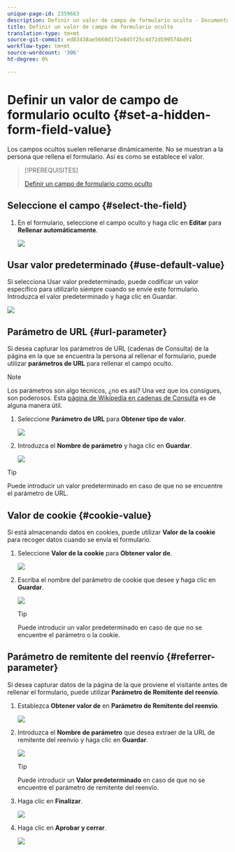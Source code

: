 ```yaml
---
unique-page-id: 2359663
description: Definir un valor de campo de formulario oculto - Documentos de marketing - Documentación del producto
title: Definir un valor de campo de formulario oculto
translation-type: tm+mt
source-git-commit: ed83438ae5660d172e845f25c4d72d599574bd91
workflow-type: tm+mt
source-wordcount: '306'
ht-degree: 0%

---
```



# Definir un valor de campo de formulario oculto {#set-a-hidden-form-field-value}

Los campos ocultos suelen rellenarse dinámicamente. No se muestran a la persona que rellena el formulario. Así es como se establece el valor.

>[!PREREQUISITES]
>
>[Definir un campo de formulario como oculto](/help/marketo/product-docs/demand-generation/forms/form-fields/set-a-form-field-as-hidden.md)

## Seleccione el campo {#select-the-field}

1. En el formulario, seleccione el campo oculto y haga clic en **Editar** para **Rellenar automáticamente**.

   ![](assets/autofill.png)

## Usar valor predeterminado {#use-default-value}

Si selecciona Usar valor predeterminado, puede codificar un valor específico para utilizarlo siempre cuando se envíe este formulario. Introduzca el valor predeterminado y haga clic en Guardar.

![](assets/image2014-9-15-13-3a5-3a27.png)

## Parámetro de URL {#url-parameter}

Si desea capturar los parámetros de URL (cadenas de Consulta) de la página en la que se encuentra la persona al rellenar el formulario, puede utilizar **parámetros de URL** para rellenar el campo oculto.

>[!NOTE]
>
>Los parámetros son algo técnicos, ¿no es así? Una vez que los consigues, son poderosos. Esta [página de Wikipedia en cadenas de Consulta](https://en.wikipedia.org/wiki/Query_string) es de alguna manera útil.

1. Seleccione **Parámetro de URL** para **Obtener tipo de valor**.

   ![](assets/image2014-9-15-13-3a6-3a48.png)

1. Introduzca el **Nombre de parámetro** y haga clic en **Guardar**.

   ![](assets/image2014-9-15-13-3a7-3a35.png)

>[!TIP]
>
>Puede introducir un valor predeterminado en caso de que no se encuentre el parámetro de URL.

## Valor de cookie {#cookie-value}

Si está almacenando datos en cookies, puede utilizar **Valor de la cookie** para recoger datos cuando se envía el formulario.

1. Seleccione **Valor de la cookie** para **Obtener valor de**.

   ![](assets/image2014-9-15-13-3a8-3a21.png)

1. Escriba el nombre del parámetro de cookie que desee y haga clic en **Guardar**.

   ![](assets/image2014-9-15-13-3a8-3a43.png)

   >[!TIP]
   >
   >Puede introducir un valor predeterminado en caso de que no se encuentre el parámetro o la cookie.

## Parámetro de remitente del reenvío {#referrer-parameter}

Si desea capturar datos de la página de la que proviene el visitante antes de rellenar el formulario, puede utilizar **Parámetro de Remitente del reenvío**.

1. Establezca **Obtener valor de** en **Parámetro de Remitente del reenvío**.

   ![](assets/image2014-9-15-13-3a9-3a31.png)

1. Introduzca el **Nombre de parámetro** que desea extraer de la URL de remitente del reenvío y haga clic en **Guardar**.

   ![](assets/image2014-9-15-13-3a9-3a56.png)

   >[!TIP]
   >
   >Puede introducir un **Valor predeterminado** en caso de que no se encuentre el parámetro de remitente del reenvío.

1. Haga clic en **Finalizar**.

   ![](assets/image2014-9-15-13-3a10-3a26.png)

1. Haga clic en **Aprobar y cerrar**.

   ![](assets/image2014-9-15-13-3a10-3a43.png)
